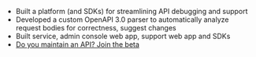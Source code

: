 - Built a platform (and SDKs) for streamlining API debugging and support
- Developed a custom OpenAPI 3.0 parser to automatically analyze request bodies for correctness, suggest changes
- Built service, admin console web app, support web app and SDKs 
- [Do you maintain an API? Join the beta](https://tapioca.help/)